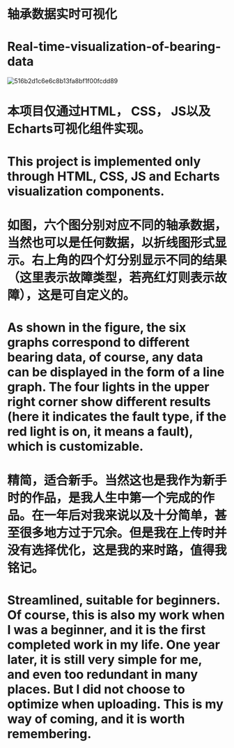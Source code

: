 # 轴承数据实时可视化
# Real-time-visualization-of-bearing-data

![516b2d1c6e6c8b13fa8bf1f00fcdd89](https://github.com/user-attachments/assets/eb71ecde-df11-41d7-9e40-374c7125ce88)

# 本项目仅通过HTML， CSS， JS以及Echarts可视化组件实现。
# This project is implemented only through HTML, CSS, JS and Echarts visualization components.

# 如图，六个图分别对应不同的轴承数据，当然也可以是任何数据，以折线图形式显示。右上角的四个灯分别显示不同的结果（这里表示故障类型，若亮红灯则表示故障），这是可自定义的。
# As shown in the figure, the six graphs correspond to different bearing data, of course, any data can be displayed in the form of a line graph. The four lights in the upper right corner show different results (here it indicates the fault type, if the red light is on, it means a fault), which is customizable.


# 精简，适合新手。当然这也是我作为新手时的作品，是我人生中第一个完成的作品。在一年后对我来说以及十分简单，甚至很多地方过于冗余。但是我在上传时并没有选择优化，这是我的来时路，值得我铭记。
# Streamlined, suitable for beginners. Of course, this is also my work when I was a beginner, and it is the first completed work in my life. One year later, it is still very simple for me, and even too redundant in many places. But I did not choose to optimize when uploading. This is my way of coming, and it is worth remembering.


